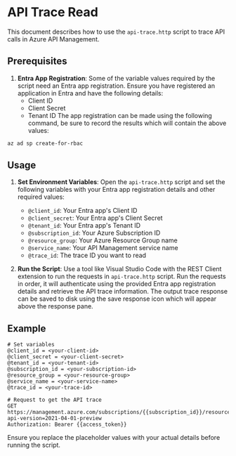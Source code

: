 # API Trace Read

This document describes how to use the `api-trace.http` script to trace API calls in Azure API Management.

## Prerequisites

1. **Entra App Registration**: Some of the variable values required by the script need an Entra app registration. Ensure you have registered an application in Entra and have the following details:
   - Client ID
   - Client Secret
   - Tenant ID
The app registration can be made using the following command, be sure to record the results which will contain the above values:
```bash
az ad sp create-for-rbac
```
## Usage

1. **Set Environment Variables**: Open the `api-trace.http` script and set the following variables with your Entra app registration details and other required values:
   - `@client_id`: Your Entra app's Client ID
   - `@client_secret`: Your Entra app's Client Secret
   - `@tenant_id`: Your Entra app's Tenant ID
   - `@subscription_id`: Your Azure Subscription ID
   - `@resource_group`: Your Azure Resource Group name
   - `@service_name`: Your API Management service name
   - `@trace_id`: The trace ID you want to read

2. **Run the Script**: Use a tool like Visual Studio Code with the REST Client extension to run the requests in `api-trace.http` script.  Run the requests in order, it will authenticate using the provided Entra app registration details and retrieve the API trace information.  The output trace response can be saved to disk using the save response icon which will appear above the response pane.

## Example

```http
# Set variables
@client_id = <your-client-id>
@client_secret = <your-client-secret>
@tenant_id = <your-tenant-id>
@subscription_id = <your-subscription-id>
@resource_group = <your-resource-group>
@service_name = <your-service-name>
@trace_id = <your-trace-id>

# Request to get the API trace
GET https://management.azure.com/subscriptions/{{subscription_id}}/resourceGroups/{{resource_group}}/providers/Microsoft.ApiManagement/service/{{service_name}}/traces/{{trace_id}}?api-version=2021-04-01-preview
Authorization: Bearer {{access_token}}
```

Ensure you replace the placeholder values with your actual details before running the script.
